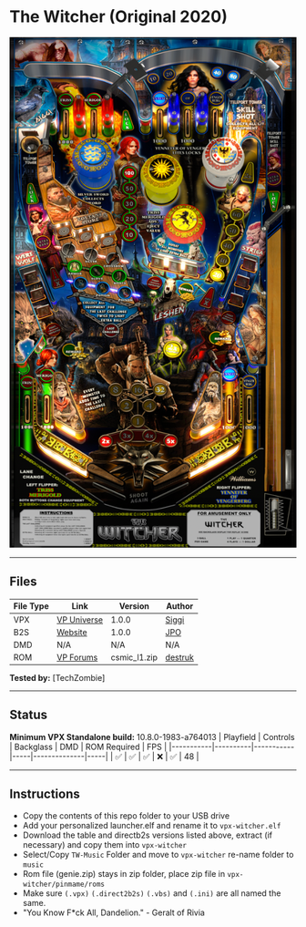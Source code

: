 # The Witcher (Original 2020)

![Table Preview](../../images/vpx-witcher.png)

---

## Files
| File Type | Link | Version | Author | 
|-----------|--------|----------|--------------|
| VPX | [VP Universe](https://vpuniverse.com/files/file/8652-the-witcher-pinball/) | 1.0.0 | [Siggi](https://vpuniverse.com/profile/8779-siggi/) |
| B2S | [Website](https://vpuniverse.com/files/file/8654-witcher-c-cosmic-1980/) | 1.0.0 | [JPO](https://vpuniverse.com/profile/12208-jpo/) |
| DMD | N/A |N/A |N/A |
| ROM | [VP Forums](https://www.vpforums.org/index.php?app=downloads&showfile=796) | csmic_l1.zip | [destruk](https://www.vpforums.org/index.php?showuser=5) |

**Tested by:** [TechZombie]

---

## Status 
**Minimum VPX Standalone build:** 10.8.0-1983-a764013
| Playfield | Controls | Backglass | DMD | ROM Required | FPS | 
|-----------|----------|-----------|-----|--------------|-----|
| :white_check_mark: | :white_check_mark: | :white_check_mark: | :x: | :white_check_mark: | 48 |

---

## Instructions
- Copy the contents of this repo folder to your USB drive
- Add your personalized launcher.elf and rename it to `vpx-witcher.elf`
- Download the table and directb2s versions listed above, extract (if necessary) and copy them into `vpx-witcher`
- Select/Copy `TW-Music` Folder and move to `vpx-witcher` re-name folder to `music`
- Rom file (genie.zip) stays in zip folder, place zip file in `vpx-witcher/pinmame/roms`
- Make sure `(.vpx)` `(.direct2b2s)` `(.vbs)` and `(.ini)` are all named the same.
- "You Know F*ck All, Dandelion." - Geralt of Rivia 
